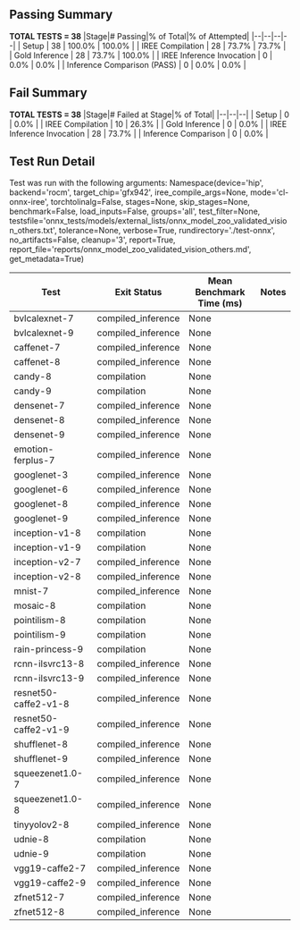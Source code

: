 ## Passing Summary

**TOTAL TESTS = 38**
|Stage|# Passing|% of Total|% of Attempted|
|--|--|--|--|
| Setup | 38 | 100.0% | 100.0% |
| IREE Compilation | 28 | 73.7% | 73.7% |
| Gold Inference | 28 | 73.7% | 100.0% |
| IREE Inference Invocation | 0 | 0.0% | 0.0% |
| Inference Comparison (PASS) | 0 | 0.0% | 0.0% |
## Fail Summary

**TOTAL TESTS = 38**
|Stage|# Failed at Stage|% of Total|
|--|--|--|
| Setup | 0 | 0.0% |
| IREE Compilation | 10 | 26.3% |
| Gold Inference | 0 | 0.0% |
| IREE Inference Invocation | 28 | 73.7% |
| Inference Comparison | 0 | 0.0% |
## Test Run Detail
Test was run with the following arguments:
Namespace(device='hip', backend='rocm', target_chip='gfx942', iree_compile_args=None, mode='cl-onnx-iree', torchtolinalg=False, stages=None, skip_stages=None, benchmark=False, load_inputs=False, groups='all', test_filter=None, testsfile='onnx_tests/models/external_lists/onnx_model_zoo_validated_vision_others.txt', tolerance=None, verbose=True, rundirectory='./test-onnx', no_artifacts=False, cleanup='3', report=True, report_file='reports/onnx_model_zoo_validated_vision_others.md', get_metadata=True)

| Test | Exit Status | Mean Benchmark Time (ms) | Notes |
|--|--|--|--|
| bvlcalexnet-7 | compiled_inference | None | |
| bvlcalexnet-9 | compiled_inference | None | |
| caffenet-7 | compiled_inference | None | |
| caffenet-8 | compiled_inference | None | |
| candy-8 | compilation | None | |
| candy-9 | compilation | None | |
| densenet-7 | compiled_inference | None | |
| densenet-8 | compiled_inference | None | |
| densenet-9 | compiled_inference | None | |
| emotion-ferplus-7 | compiled_inference | None | |
| googlenet-3 | compiled_inference | None | |
| googlenet-6 | compiled_inference | None | |
| googlenet-8 | compiled_inference | None | |
| googlenet-9 | compiled_inference | None | |
| inception-v1-8 | compilation | None | |
| inception-v1-9 | compilation | None | |
| inception-v2-7 | compiled_inference | None | |
| inception-v2-8 | compiled_inference | None | |
| mnist-7 | compiled_inference | None | |
| mosaic-8 | compilation | None | |
| pointilism-8 | compilation | None | |
| pointilism-9 | compilation | None | |
| rain-princess-9 | compilation | None | |
| rcnn-ilsvrc13-8 | compiled_inference | None | |
| rcnn-ilsvrc13-9 | compiled_inference | None | |
| resnet50-caffe2-v1-8 | compiled_inference | None | |
| resnet50-caffe2-v1-9 | compiled_inference | None | |
| shufflenet-8 | compiled_inference | None | |
| shufflenet-9 | compiled_inference | None | |
| squeezenet1.0-7 | compiled_inference | None | |
| squeezenet1.0-8 | compiled_inference | None | |
| tinyyolov2-8 | compiled_inference | None | |
| udnie-8 | compilation | None | |
| udnie-9 | compilation | None | |
| vgg19-caffe2-7 | compiled_inference | None | |
| vgg19-caffe2-9 | compiled_inference | None | |
| zfnet512-7 | compiled_inference | None | |
| zfnet512-8 | compiled_inference | None | |
